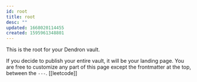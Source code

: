 ```yaml
---
id: root
title: root
desc: ""
updated: 1668020114455
created: 1595961348801
---
```


This is the root for your Dendron vault.

If you decide to publish your entire vault, it will be your landing page. You are free to customize any part of this page except the frontmatter at the top, between the `---`.
[[leetcode]]